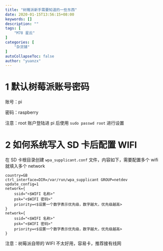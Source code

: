 ```yaml
---
title: "树莓派新手需要知道的一些东西"
date: 2020-01-15T13:56:15+08:00
keywords: []
description: ""
tags: [
    "M78 星云"
]
categories: [
    "杂货铺"
]
autoCollapseToc: false
author: "yuanzx"
---
```


# 1 默认树莓派账号密码

账号：pi

密码：raspberry

注意：root 账户登陆进 pi 后使用 `sudo passwd root` 进行设置

# 2 如何系统写入 SD 卡后配置 WIFI

在 SD 卡根目录创建 `wpa_supplicant.conf` 文件，内容如下，需要配置多个 wifi 就填入多个 network

```
country=GB
ctrl_interface=DIR=/var/run/wpa_supplicant GROUP=netdev
update_config=1
network={
    ssid="<$WIFI 名称>"
    psk="<$WIFI 密码>"
    priority=<$设置一个数字表示优先级，数字越大，优先级越高>
}
network={
    ssid="<$WIFI 名称>"
    psk="<$WIFI 密码>"
    priority=<$设置一个数字表示优先级，数字越大，优先级越高>
}
```

注意：树莓派自带的 WIFI 不太好用，容易卡，推荐接有线网